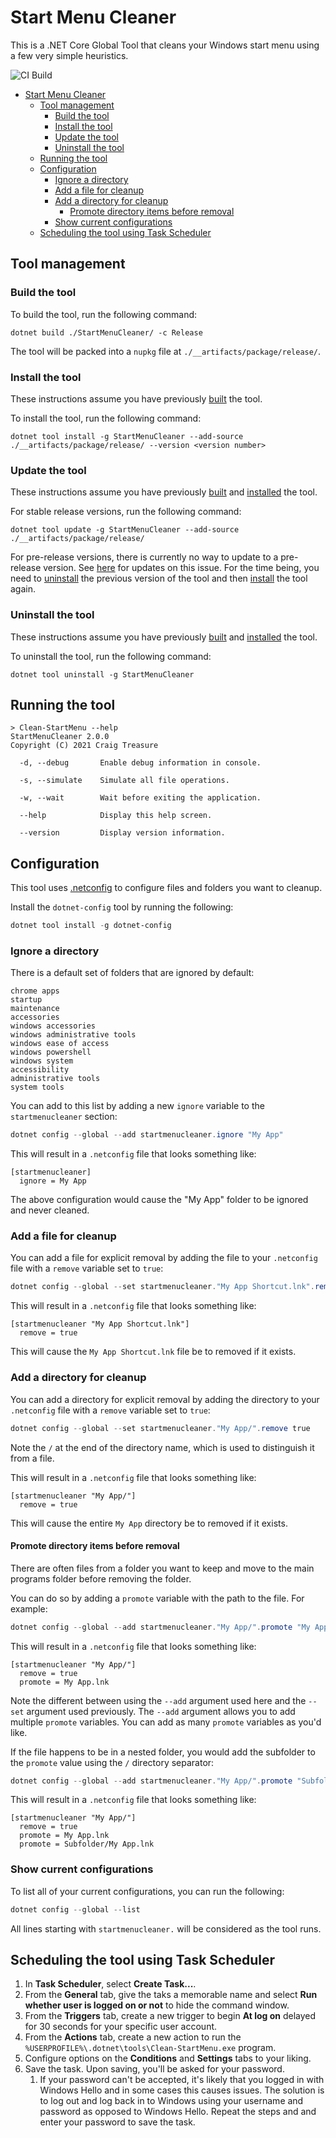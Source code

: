 # Start Menu Cleaner

This is a .NET Core Global Tool that cleans your Windows start menu using a few very simple heuristics.

![CI Build](https://github.com/craigktreasure/StartMenuCleaner/workflows/StartMenuCleaner-CI/badge.svg?branch=main)

- [Start Menu Cleaner](#start-menu-cleaner)
  - [Tool management](#tool-management)
    - [Build the tool](#build-the-tool)
    - [Install the tool](#install-the-tool)
    - [Update the tool](#update-the-tool)
    - [Uninstall the tool](#uninstall-the-tool)
  - [Running the tool](#running-the-tool)
  - [Configuration](#configuration)
    - [Ignore a directory](#ignore-a-directory)
    - [Add a file for cleanup](#add-a-file-for-cleanup)
    - [Add a directory for cleanup](#add-a-directory-for-cleanup)
      - [Promote directory items before removal](#promote-directory-items-before-removal)
    - [Show current configurations](#show-current-configurations)
  - [Scheduling the tool using Task Scheduler](#scheduling-the-tool-using-task-scheduler)

## Tool management

### Build the tool

To build the tool, run the following command:

``` shell
dotnet build ./StartMenuCleaner/ -c Release
```

The tool will be packed into a `nupkg` file at `./__artifacts/package/release/`.

### Install the tool

These instructions assume you have previously [built](#build-the-tool) the tool.

To install the tool, run the following command:

``` shell
dotnet tool install -g StartMenuCleaner --add-source ./__artifacts/package/release/ --version <version number>
```

### Update the tool

These instructions assume you have previously [built](#build-the-tool) and [installed](#install-the-tool) the tool.

For stable release versions, run the following command:

``` shell
dotnet tool update -g StartMenuCleaner --add-source ./__artifacts/package/release/
```

For pre-release versions, there is currently no way to update to a pre-release version. See [here](https://github.com/dotnet/sdk/issues/2551) for updates on this issue. For the time being, you need to [uninstall](#uninstall-the-tool) the previous version of the tool and then [install](#install-the-tool) the tool again.

### Uninstall the tool

These instructions assume you have previously [built](#build-the-tool) and [installed](#install-the-tool) the tool.

To uninstall the tool, run the following command:

``` shell
dotnet tool uninstall -g StartMenuCleaner
```

## Running the tool

``` shell
> Clean-StartMenu --help
StartMenuCleaner 2.0.0
Copyright (C) 2021 Craig Treasure

  -d, --debug       Enable debug information in console.

  -s, --simulate    Simulate all file operations.

  -w, --wait        Wait before exiting the application.

  --help            Display this help screen.

  --version         Display version information.
```

## Configuration

This tool uses [.netconfig][dotnetconfig] to configure files and folders you want to cleanup.

Install the `dotnet-config` tool by running the following:

```powershell
dotnet tool install -g dotnet-config
```

### Ignore a directory

There is a default set of folders that are ignored by default:

```text
chrome apps
startup
maintenance
accessories
windows accessories
windows administrative tools
windows ease of access
windows powershell
windows system
accessibility
administrative tools
system tools
```

You can add to this list by adding a new `ignore` variable to the `startmenucleaner` section:

```powershell
dotnet config --global --add startmenucleaner.ignore "My App"
```

This will result in a `.netconfig` file that looks something like:

```text
[startmenucleaner]
  ignore = My App
```

The above configuration would cause the "My App" folder to be ignored and never cleaned.

### Add a file for cleanup

You can add a file for explicit removal by adding the file to your `.netconfig` file with a `remove` variable set to
`true`:

```powershell
dotnet config --global --set startmenucleaner."My App Shortcut.lnk".remove true
```

This will result in a `.netconfig` file that looks something like:

```text
[startmenucleaner "My App Shortcut.lnk"]
  remove = true
```

This will cause the `My App Shortcut.lnk` file be to removed if it exists.

### Add a directory for cleanup

You can add a directory for explicit removal by adding the directory to your `.netconfig` file with a `remove` variable
set to `true`:

```powershell
dotnet config --global --set startmenucleaner."My App/".remove true
```

Note the `/` at the end of the directory name, which is used to distinguish it from a file.

This will result in a `.netconfig` file that looks something like:

```text
[startmenucleaner "My App/"]
  remove = true
```

This will cause the entire `My App` directory be to removed if it exists.

#### Promote directory items before removal

There are often files from a folder you want to keep and move to the main programs folder before removing the folder.

You can do so by adding a `promote` variable with the path to the file. For example:

```powershell
dotnet config --global --add startmenucleaner."My App/".promote "My App.lnk"
```

This will result in a `.netconfig` file that looks something like:

```text
[startmenucleaner "My App/"]
  remove = true
  promote = My App.lnk
```

Note the different between using the `--add` argument used here and the `--set` argument used previously. The `--add`
argument allows you to add multiple `promote` variables. You can add as many `promote` variables as you'd like.

If the file happens to be in a nested folder, you would add the subfolder to the `promote` value using the `/`
directory separator:

```powershell
dotnet config --global --add startmenucleaner."My App/".promote "Subfolder/My App.lnk"
```

This will result in a `.netconfig` file that looks something like:

```text
[startmenucleaner "My App/"]
  remove = true
  promote = My App.lnk
  promote = Subfolder/My App.lnk
```

### Show current configurations

To list all of your current configurations, you can run the following:

```powershell
dotnet config --global --list
```

All lines starting with `startmenucleaner.` will be considered as the tool runs.

## Scheduling the tool using Task Scheduler

  1. In **Task Scheduler**, select **Create Task...**.
  2. From the **General** tab, give the taks a memorable name and select **Run whether user is logged on or not** to hide the command window.
  3. From the **Triggers** tab, create a new trigger to begin **At log on** delayed for 30 seconds for your specific user account.
  4. From the **Actions** tab, create a new action to run the `%USERPROFILE%\.dotnet\tools\Clean-StartMenu.exe` program.
  5. Configure options on the **Conditions** and **Settings** tabs to your liking.
  6. Save the task. Upon saving, you'll be asked for your password.
     1. If your password can't be accepted, it's likely that you logged in with Windows Hello
        and in some cases this causes issues. The solution is to log out and log back in to Windows
        using your username and password as opposed to Windows Hello. Repeat the steps and and enter
        your password to save the task.

[dotnetconfig]: https://dotnetconfig.org/ "dotnet-config"

